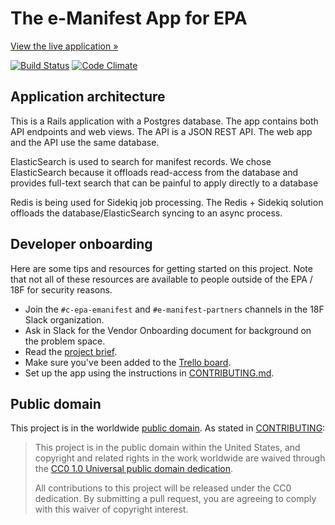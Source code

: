 # The e-Manifest App for EPA

[View the live application »](https://e-manifest.18f.gov)

[![Build Status](https://travis-ci.org/18F/e-manifest.svg?branch=master)](https://travis-ci.org/18F/e-manifest)
[![Code
Climate](https://codeclimate.com/github/18F/e-manifest/badges/gpa.svg)](https://codeclimate.com/github/18F/e-manifest)

## Application architecture

This is a Rails application with a Postgres database. The app contains both API
endpoints and web views. The API is a JSON REST API. The web app and the API
use the same database.

ElasticSearch is used to search for manifest records. We chose ElasticSearch
because it offloads read-access from the database and provides full-text search
that can be painful to apply directly to a database

Redis is being used for Sidekiq job processing. The Redis + Sidekiq solution
offloads the database/ElasticSearch syncing to an async process.

## Developer onboarding

Here are some tips and resources for getting started on this project. Note that
not all of these resources are available to people outside of the EPA / 18F for
security reasons.

* Join the `#c-epa-emanifest` and `#e-manifest-partners` channels in the 18F
  Slack organization.
* Ask in Slack for the Vendor Onboarding document for background on the problem space.
* Read the [project
  brief](https://docs.google.com/document/d/1v_rRaV5euxmBdH8D_Huo37kN3Yu76sNn2TXVJJB4v40/edit).
* Make sure you've been added to the [Trello
  board](https://trello.com/b/0geMlbgF/epa-emanifest).
* Set up the app using the instructions in [CONTRIBUTING.md](CONTRIBUTING.md).

## Public domain

This project is in the worldwide [public domain](LICENSE.md). As stated in [CONTRIBUTING](CONTRIBUTING.md):

> This project is in the public domain within the United States, and copyright and related rights in the work worldwide are waived through the [CC0 1.0 Universal public domain dedication](https://creativecommons.org/publicdomain/zero/1.0/).
>
> All contributions to this project will be released under the CC0 dedication. By submitting a pull request, you are agreeing to comply with this waiver of copyright interest.
